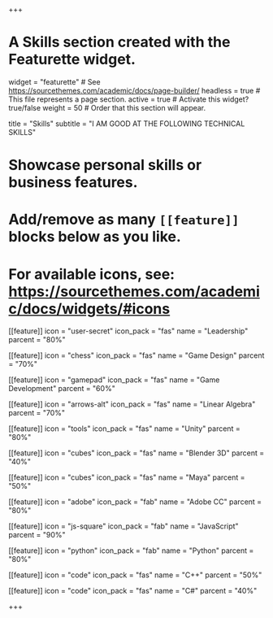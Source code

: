 +++
# A Skills section created with the Featurette widget.
widget = "featurette"  # See https://sourcethemes.com/academic/docs/page-builder/
headless = true  # This file represents a page section.
active = true  # Activate this widget? true/false
weight = 50  # Order that this section will appear.

title = "Skills"
subtitle = "I AM GOOD AT THE FOLLOWING TECHNICAL SKILLS"

# Showcase personal skills or business features.
# 
# Add/remove as many `[[feature]]` blocks below as you like.
# 
# For available icons, see: https://sourcethemes.com/academic/docs/widgets/#icons

[[feature]]
  icon = "user-secret"
  icon_pack = "fas"
  name = "Leadership"
  parcent = "80%" 

[[feature]]
  icon = "chess"
  icon_pack = "fas"
  name = "Game Design"
  parcent = "70%"
  
[[feature]]
  icon = "gamepad"
  icon_pack = "fas"
  name = "Game Development"
  parcent = "60%"

[[feature]]
  icon = "arrows-alt"
  icon_pack = "fas"
  name = "Linear Algebra"
  parcent = "70%"
  
[[feature]]
  icon = "tools"
  icon_pack = "fas"
  name = "Unity"
  parcent = "80%"

[[feature]]
  icon = "cubes"
  icon_pack = "fas"
  name = "Blender 3D"
  parcent = "40%"

[[feature]]
  icon = "cubes"
  icon_pack = "fas"
  name = "Maya"
  parcent = "50%"

[[feature]]
  icon = "adobe"
  icon_pack = "fab"
  name = "Adobe CC"
  parcent = "80%"

[[feature]]
  icon = "js-square"
  icon_pack = "fab"
  name = "JavaScript"
  parcent = "90%"

[[feature]]
  icon = "python"
  icon_pack = "fab"
  name = "Python"
  parcent = "80%"

[[feature]]
  icon = "code"
  icon_pack = "fas"
  name = "C++"
  parcent = "50%"

[[feature]]
  icon = "code"
  icon_pack = "fas"
  name = "C#"
  parcent = "40%"

+++
